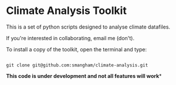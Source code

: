 # Climate Analysis Toolkit

This is a set of python scripts designed to analyse climate datafiles.

If you're interested in collaborating, email me (don't).

To install a copy of the toolkit, open the terminal and type:

```

git clone git@github.com:smangham/climate-analysis.git

```

**This code is under development and not all features will work***

